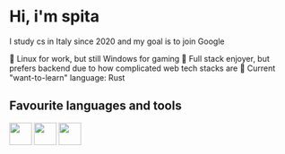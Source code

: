 # Hi, i'm spita

I study cs in Italy since 2020 and my goal is to join Google

:penguin: Linux for work, but still Windows for gaming
:star2: Full stack enjoyer, but prefers backend due to how complicated web tech stacks are
:notebook: Current "want-to-learn" language: Rust

Favourite languages and tools
---
<img style="width: 40px;" src="https://cdn.jsdelivr.net/gh/devicons/devicon/icons/vscode/vscode-original.svg" /> <img style="width: 40px;" src="https://cdn.jsdelivr.net/gh/devicons/devicon/icons/csharp/csharp-original.svg" /> <img style="width: 40px;" src="https://cdn.jsdelivr.net/gh/devicons/devicon/icons/typescript/typescript-original.svg" /> 

